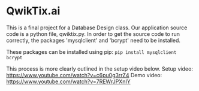 # QwikTix.ai

This is a final project for a Database Design class. Our application source code is a python file, qwiktix.py.
In order to get the source code to run correctly, the packages 'mysqlclient' and 'bcrypt' need to be
installed.

These packages can be installed using pip:
`pip install mysqlclient bcrypt`

This process is more clearly outlined in the setup video below.
Setup video: https://www.youtube.com/watch?v=c6pu0g3rrZ4
Demo video: https://www.youtube.com/watch?v=7REWrJPXnIY
